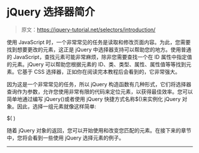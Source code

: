 # jQuery 选择器简介

> 原文：<https://jquery-tutorial.net/selectors/introduction/>

使用 JavaScript 时，一个非常常见的任务是读取和修改页面内容。为此，您需要找到想要更改的元素，这正是 jQuery 中选择器支持可以帮助您的地方。使用普通的 JavaScript，查找元素可能非常麻烦，除非您需要查找一个在 ID 属性中指定值的元素。jQuery 可以帮助您根据元素的 ID、类、类型、属性、属性值等等找到元素。它基于 CSS 选择器，正如你在阅读完本教程后会看到的，它非常强大。

因为这是一个非常常见的任务，所以 jQuery 构造函数有几种形式，它们将选择器查询作为参数，允许您使用非常有限的代码来定位元素，以获得最佳效率。您可以简单地通过编写 jQuery()或者使用 jQuery 快捷方式名称$()来实例化 jQuery 对象。因此，选择一组元素就像这样简单:

$( <query here="">)</query>

随着 jQuery 对象的返回，您可以开始使用和改变您匹配的元素。在接下来的章节中，您将会看到一些使用 jQuery 选择元素的例子。

* * *